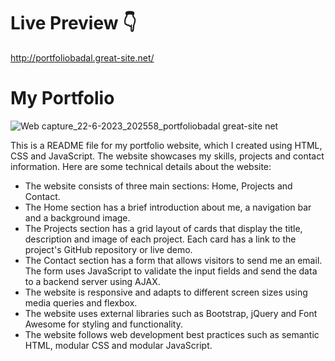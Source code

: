 # Live Preview 👇

http://portfoliobadal.great-site.net/

# My Portfolio

![Web capture_22-6-2023_202558_portfoliobadal great-site net](https://github.com/badalsharmaa/My-Portfolio-Website/assets/71165326/64db43eb-3ce7-4a96-a4ac-a49acc7f66ee)



This is a README file for my portfolio website, which I created using HTML, CSS and JavaScript. The website showcases my skills, projects and contact information. Here are some technical details about the website:

- The website consists of three main sections: Home, Projects and Contact.
- The Home section has a brief introduction about me, a navigation bar and a background image.
- The Projects section has a grid layout of cards that display the title, description and image of each project. Each card has a link to the project's GitHub repository or live demo.
- The Contact section has a form that allows visitors to send me an email. The form uses JavaScript to validate the input fields and send the data to a backend server using AJAX.
- The website is responsive and adapts to different screen sizes using media queries and flexbox.
- The website uses external libraries such as Bootstrap, jQuery and Font Awesome for styling and functionality.
- The website follows web development best practices such as semantic HTML, modular CSS and modular JavaScript.
